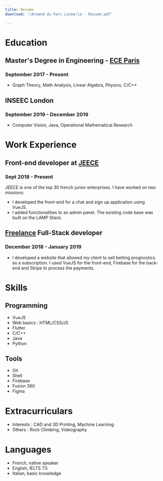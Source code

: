 ```yaml
---
title: Resume
download: "/Armand du Parc Locmaria - Resume.pdf"

---
```

# Education

## Master's Degree in Engineering - [ECE Paris](https://www.ece.fr/ecole-ingenieur/)

### September 2017 - Present

* Graph Theory, Math Analysis, Linear Algebra, Physics, C/C++

## INSEEC London

### September 2019 - December 2019

* Computer Vision, Java, Operational Mathematical Research

# Work Experience

## Front-end developer at [JEECE](https://www.jeece.fr/)

### Sept 2018 - Present

JEECE is one of the top 30 french junior enterprises. I have worked on two missions:

* I developed the front-end for a chat and sign up application using VueJS.
* I added functionalities to an admin panel. The existing code base was built on the LAMP Stack.

## [Freelance](https://www.malt.fr/profile/armandduparclocmaria) Full-Stack developer

### December 2018 - January 2019

* I developed a website that allowed my client to sell betting prognostics as a subscription. I used VueJS for the front-end, Firebase for the back-end and Stripe to process the payments.

# Skills

## Programming

* VueJS
* Web basics :  HTML/CSS/JS
* Flutter
* C/C++
* Java
* Python

## Tools

* Git
* Shell
* Firebase
* Fusion 360
* Figma

# Extracurriculars

* Interests : CAD and 3D Printing, Machine Learning
* Others : Rock Climbing, Videography

# Languages

* French, native speaker
* English, IELTS 7.5
* Italian, basic knowledge